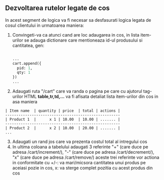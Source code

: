 ## Dezvoltarea rutelor legate de cos


In acest segment de logica va fi necesar sa desfasurati logica legata de cosul clientului in urmatoarea maniera:

1. Convingeti-va ca atunci cand are loc adaugarea in cos, in lista item-urilor se adauga dictionare care mentioneaza id-ul produsului si cantitatea, gen:
    ```py
    
    ...
    cart.append({
      pid: 1,
      qty: 1
    })
    ...
    
    ```  
2. Adaugati ruta "/cart"  care va randa o pagina pe care cu ajutorul tag-urilor HTML  **table,tr,td,...** va fi afisata detaliat lista item-urilor din cos in asa maniera

  ```
  | Item name  | quantity | price  | total | actions |
  ----------------------------------------------------
  | Product 1  |      x 1 | 10.00  | 10.00 | ....... |
  ----------------------------------------------------
  | Product 2  |      x 2 | 10.00  | 20.00 | ....... |
  ...
  
  ```

3. Adaugati un rand jos care va prezenta costul total al intregului cos
4. In ultima coloana a tabelului adaugati 3 referinte "+" (care duce pe adresa /cart/increment/<pid>), "-" (care duce pe adresa /cart/decrement/<pid>), "x" (care duce pe adresa /cart/remove/<pid>)
   aceste trei referinte vor actiona in conformitate cu +/-: va mari/micsora cantitatea unui produs pe aceiasi pozie in cos, x: va sterge complet pozitia cu acest produs din cos
  
